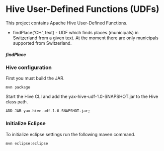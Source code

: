 Hive User-Defined Functions (UDFs)
========
This project contains Apache Hive User-Defined Functions.
+ findPlace('CH', text) - UDF which finds places (municipals) in Switzerland from a given text. At the moment there are only municipals supported from Switzerland.


##### findPlace

	

### Hive configuration

First you must build the JAR.

	mvn package
	
	
Start the Hive CLI and add the yax-hive-udf-1.0-SNAPSHOT.jar to the Hive class path.

	ADD JAR yax-hive-udf-1.0-SNAPSHOT.jar;

	
	
### Initialize Eclipse
To initialize eclipse settings run the following maven command.

	mvn eclipse:eclipse
